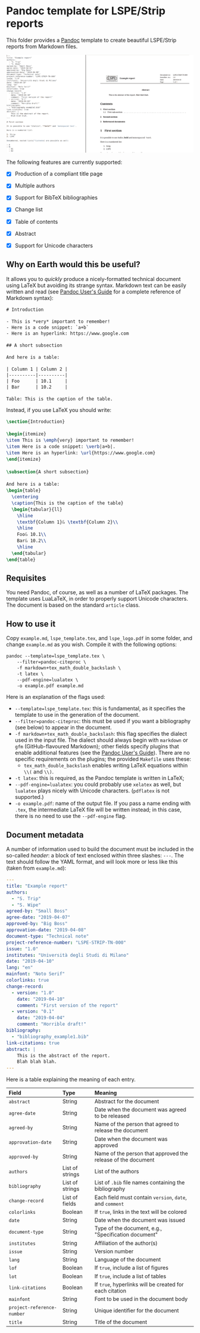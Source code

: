 # Pandoc template for LSPE/Strip reports

This folder provides a [Pandoc](https://pandoc.org/) template to
create beautiful LSPE/Strip reports from Markdown files.

![](./pandoc_lspe.png)

The following features are currently supported:

- [X] Production of a compliant title page
- [X] Multiple authors
- [X] Support for BibTeX bibliographies
- [X] Change list
- [X] Table of contents
- [X] Abstract
- [X] Support for Unicode characters


## Why on Earth would this be useful?

It allows you to *quickly* produce a nicely-formatted technical
document using LaTeX but avoiding its strange syntax. Markdown text
can be easily written and read (see [Pandoc User's
Guide](https://pandoc.org/MANUAL.html#pandocs-markdown) for a complete
reference of Markdown syntax):

```
# Introduction

- This is *very* important to remember!
- Here is a code snippet: `a+b`
- Here is an hyperlink: https://www.google.com

## A short subsection

And here is a table:

| Column 1 | Column 2 |
|----------|----------|
| Foo      | 10.1     |
| Bar      | 10.2     |

Table: This is the caption of the table.
```

Instead, if you use LaTeX you should write:

```tex
\section{Introduction}

\begin{itemize}
\item This is \emph{very} important to remember!
\item Here is a code snippet: \verb|a+b|.
\item Here is an hyperlink: \url{https://www.google.com}
\end{itemize}

\subsection{A short subsection}

And here is a table:
\begin{table}
  \centering
  \caption{This is the caption of the table}
  \begin{tabular}{ll}
    \hline
    \textbf{Column 1}& \textbf{Column 2}\\
    \hline
    Foo& 10.1\\
    Bar& 10.2\\
    \hline
  \end{tabular}
\end{table}
```

## Requisites

You need Pandoc, of course, as well as a number of LaTeX packages. The
template uses LuaLaTeX, in order to properly support Unicode
characters. The document is based on the standard `article` class.


## How to use it

Copy `example.md`, `lspe_template.tex`, and `lspe_logo.pdf` in some
folder, and change `example.md` as you wish. Compile it with the
following options:

    pandoc --template=lspe_template.tex \
        --filter=pandoc-citeproc \
        -f markdown+tex_math_double_backslash \
        -t latex \
        --pdf-engine=lualatex \
        -o example.pdf example.md
    
Here is an explanation of the flags used:

- `--template=lspe_template.tex`: this is fundamental, as it specifies
  the template to use in the generation of the document.
- `--filter=pandoc-citeproc`: this must be used if you want a
  bibliography (see below) to appear in the document.
- `-f markdown+tex_math_double_backslash`: this flag specifies the
  dialect used in the input file. The dialect should always begin with
  `markdown` or `gfm` (GitHub-flavoured Markdown); other fields
  specify plugins that enable additional features (see the [Pandoc
  User's Guide](https://pandoc.org/MANUAL.html)). There are no
  specific requirements on the plugins; the provided `Makefile` uses
  these:
  - `tex_math_double_backslash` enables writing LaTeX equations within
    `\\(` and `\\)`.
- `-t latex`: this is required, as the Pandoc template is written in
  LaTeX;
- `--pdf-engine=lualatex`: you could probably use `xelatex` as well,
  but `lualatex` plays nicely with Unicode characters. (`pdflatex` is
  not supported.)
- `-o example.pdf`: name of the output file. If you pass a name ending
  with `.tex`, the intermediate LaTeX file will be written instead; in
  this case, there is no need to use the `--pdf-engine` flag.


## Document metadata

A number of information used to build the document must be included in
the so-called *header*: a block of text enclosed within three slashes:
`---`. The text should follow the YAML format, and will look more or
less like this (taken from `example.md`):

```yaml
---
title: "Example report"
authors:
  - "S. Trip"
  - "S. Wipe"
agreed-by: "Small Boss"
agree-date: "2019-04-07"
approved-by: "Big Boss"
approvation-date: "2019-04-08"
document-type: "Technical note"
project-reference-number: "LSPE-STRIP-TN-000"
issue: "1.0"
institutes: "Università degli Studi di Milano"
date: "2019-04-10"
lang: "en"
mainfont: "Noto Serif"
colorlinks: true
change-record:
  - version: "1.0"
    date: "2019-04-10"
    comment: "First version of the report"
  - version: "0.1"
    date: "2019-04-04"
    comment: "Horrible draft!"
bibliography:
  - "bibliography_example1.bib"
link-citations: true
abstract: |
    This is the abstract of the report.
    Blah blah blah.
---
```

Here is a table explaining the meaning of each entry.

| Field                      | Type            | Meaning                                                      |
|:---------------------------|:----------------|:-------------------------------------------------------------|
| `abstract`                 | String          | Abstract for the document                                    |
| `agree-date`               | String          | Date when the document was agreed to be released             |
| `agreed-by`                | String          | Name of the person that agreed to release the document       |
| `approvation-date`         | String          | Date when the document was approved                          |
| `approved-by`              | String          | Name of the person that approved the release of the document |
| `authors`                  | List of strings | List of the authors                                          |
| `bibliography`             | List of strings | List of `.bib` file names containing the bibliography        |
| `change-record`            | List of fields  | Each field must contain `version`, `date`, and `comment`     |
| `colorlinks`               | Boolean         | If `true`, links in the text will be colored                 |
| `date`                     | String          | Date when the document was issued                            |
| `document-type`            | String          | Type of the document, e.g., "Specification document"         |
| `institutes`               | String          | Affiliation of the author(s)                                 |
| `issue`                    | String          | Version number                                               |
| `lang`                     | String          | Language of the document                                     |
| `lof`                      | Boolean         | If `true`, include a list of figures                         |
| `lot`                      | Boolean         | If `true`, include a list of tables                          |
| `link-citations`           | Boolean         | If `true`, hyperlinks will be created for each citation      |
| `mainfont`                 | String          | Font to be used in the document body                         |
| `project-reference-number` | String          | Unique identifier for the document                           |
| `title`                    | String          | Title of the document                                        |
